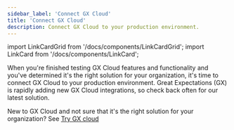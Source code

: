 ```yaml
---
sidebar_label: 'Connect GX Cloud'
title: 'Connect GX Cloud'
description: Connect GX Cloud to your production environment.
---
```


import LinkCardGrid from '/docs/components/LinkCardGrid';
import LinkCard from '/docs/components/LinkCard';

<p class="DocItem__header-description">When you're finished testing GX Cloud features and functionality and you've determined it's the right solution for your organization, it's time to connect GX Cloud to your production environment. Great Expectations (GX) is rapidly adding new GX Cloud integrations, so check back often for our latest solution.

New to GX Cloud and not sure that it's the right solution for your organization? See [Try GX cloud](../try_gx_cloud.md)</p>


<LinkCardGrid>
  <LinkCard topIcon label="Connect GX Cloud to Snowflake" description="Quickly start using GX Cloud with Snowflake." href="/docs/cloud/connect/connect_snowflake" icon="/img/snowflake_icon.png" />
  <LinkCard topIcon label="Connect GX Cloud to Airflow" description="Quickly start using GX Cloud with Airflow." href="/docs/cloud/connect/connect_airflow" icon="/img/airflow_icon.png" />
  <LinkCard topIcon label="Connect to GX Cloud with Python" description="Quickly start using GX Cloud with Python." href="/docs/cloud/connect/connect_python" icon="/img/python_icon.svg" />
</LinkCardGrid>